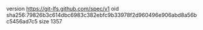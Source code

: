 version https://git-lfs.github.com/spec/v1
oid sha256:79826b3c614dbc6983c382ebfc9b33978f2d960496e906abd8a56bc5456ad7c5
size 1357
